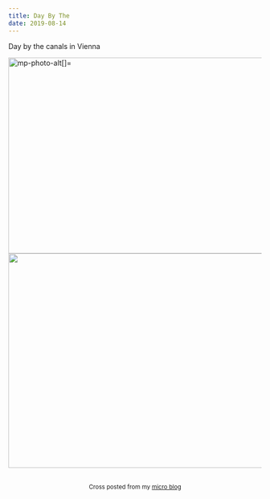 ```yaml
---
title: Day By The
date: 2019-08-14
---
```


<p>Day by the canals in Vienna</p>
<p><img src="https://JoshNicholas.micro.blog/uploads/2019/583cedcf59.jpg" width="600" height="390" alt="mp-photo-alt[]=" /><img src="https://JoshNicholas.micro.blog/uploads/2019/9529c61471.jpg" width="600" height="427" alt="" /></p>
<br>
<center><small>Cross posted from my <a href='http://micro.blog/joshnicholas'>micro blog</a></small></center>
<br>
